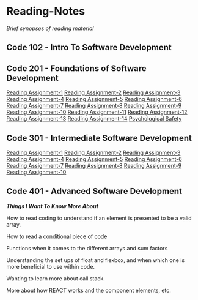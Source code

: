 # Reading-Notes
_Brief synopses of reading material_

## Code 102 - Intro To Software Development

## Code 201 - Foundations of Software Development
[Reading Assignment-1](https://github.com/BiancaChery/Reading-Notes/blob/29ed41ffdd0f98b6d62bf69125acfe47c3ceb1a6/class-01.md)
[Reading Assignment-2](https://github.com/BiancaChery/Reading-Notes/blob/29f4470034327529eb3c7ce752ef7a4b9ac54e5f/class-02.md)
[Reading Assignment-3](https://github.com/BiancaChery/Reading-Notes/blob/ce72ffd1fb6808d6e5202c65e07bf3e932363489/class-03.md)
[Reading Assignment-4](https://github.com/BiancaChery/Reading-Notes/blob/5d0a7617ce99b5890a40e3865d96131a6d9fb2ec/class-04.md)
[Reading Assignment-5](https://github.com/BiancaChery/Reading-Notes/blob/c102f8f77b2126d3d9f9c97c28503782526980fc/class-05.md)
[Reading Assignment-6](https://github.com/BiancaChery/Reading-Notes/blob/5ba6193f1298029eb6f6f9ae932d78a6d0afb1a2/class-06.md)
[Reading Assignment-7](https://github.com/BiancaChery/Reading-Notes/blob/7452ad0bbdd9adc6ee2ff259250b1ec7af3b498d/class-07.md)
[Reading Assignment-8](https://github.com/BiancaChery/Reading-Notes/blob/bbb955929be2f947a8a5d130c406c06de398fe71/class-08.md)
[Reading Assignment-9](https://github.com/BiancaChery/Reading-Notes/blob/c953ac920f15cf2a9f830af637b94ed03958923b/class-09.md)
[Reading Assignment-10](https://github.com/BiancaChery/Reading-Notes/blob/56ec7f65045d6ecbc43f20ae8f0d18d43eff1c73/class-10.md)
[Reading Assignment-11](https://github.com/BiancaChery/Reading-Notes/blob/6ee16c05bd3afc9833f2abd33a993c073272c7c7/class-11.md)
[Reading Assignment-12](https://github.com/BiancaChery/Reading-Notes/blob/6ee16c05bd3afc9833f2abd33a993c073272c7c7/class-12.md)
[Reading Assignment-13](https://github.com/BiancaChery/Reading-Notes/blob/88368a82886b5850fef5940bddafbed198e300de/class-13.md)
[Reading Assignment-14](https://github.com/BiancaChery/Reading-Notes/blob/63b467ac6ff17db644259312f7bba1ce38fb7123/class-14.md)
[Psychological Safety](https://github.com/BiancaChery/Reading-Notes/blob/63b467ac6ff17db644259312f7bba1ce38fb7123/class-14-Psychological-Safety.md)


## Code 301 - Intermediate Software Development
[Reading Assignment-1](https://github.com/BiancaChery/Reading-Notes/blob/2df3d4e5c9c36f24f4bab4f429c4cd89403cf070/301-class-01.md)
[Reading Assignment-2](https://github.com/BiancaChery/Reading-Notes/blob/eefaff80dbecf1278095e2788c481c95fec07278/301-class-02.md)
[Reading Assignment-3](https://github.com/BiancaChery/Reading-Notes/blob/5ea558b8b80de0fa15ca905fa3dffebdd44962ae/301-class-03.md)
[Reading Assignment-4](https://github.com/BiancaChery/Reading-Notes/blob/03bb011cff9160c88b0842fa09e9b76773f4923b/301-class-04.md)
[Reading Assignment-5](https://github.com/BiancaChery/Reading-Notes/blob/ed508ad6b566b33219ef56c2b0c668bbf8122578/301-class-05.md)
[Reading Assignment-6](https://github.com/BiancaChery/Reading-Notes/blob/951785efa61c51cc7d7a27b3e9f373100c2a9174/301-class-06.md)
[Reading Assignment-7](https://github.com/BiancaChery/Reading-Notes/blob/61ca96b37641ed338c6559652f85054f2d113300/301-class-07.md)
[Reading Assignment-8](https://github.com/BiancaChery/Reading-Notes/blob/c0de71fef699a21c9d5c34c9b84f742efc00bd78/301-class-08.md)
[Reading Assignment-9](https://github.com/BiancaChery/Reading-Notes/blob/d4644146ab74175778738e5999cbe733de5d16c8/301-class-09.md)
[Reading Assignment-10](https://github.com/BiancaChery/Reading-Notes/blob/345ccd80b57e3b8f8ba287747f994de803a9c34e/301-class-10.md)

## Code 401 - Advanced Software Development

 ***Things I Want To Know More About***

How to read coding to understand if an element is presented to be a valid array.

How to read a conditional piece of code

Functions when it comes to the different arrays and sum factors

Understanding the set ups of float and flexbox, and when which one is more beneficial to use within code.

Wanting to learn more about call stack.

More about how REACT works and the component elements, etc.
